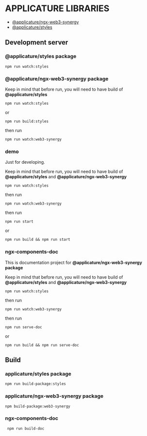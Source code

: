 # APPLICATURE LIBRARIES
- [@applicature/ngx-web3-synergy](projects/applicature/ngx-web3-synergy/README.md)
- [@applicature/styles](projects/applicature/styles/README.md)

## Development server
  ### @applicature/styles package

    npm run watch:styles

  ### @applicature/ngx-web3-synergy package
  Keep in mind that before run, you will need to have build of **@applicature/styles**

    npm run watch:styles 

  or 

    npm run build:styles

  then run 

    npm run watch:web3-synergy

  ### demo
  Just for developing.

  Keep in mind that before run, you will need to have build of **@applicature/styles** and **@applicature/ngx-web3-synergy**

    npm run watch:styles

  then run

    npm run watch:web3-synergy

  then run

    npm run start

  or

    npm run build && npm run start

  ### ngx-components-doc
  This is documentation project for **@applicature/ngx-web3-synergy package**

  Keep in mind that before run, you will need to have build of **@applicature/styles** and **@applicature/ngx-web3-synergy**

    npm run watch:styles

  then run

    npm run watch:web3-synergy

  then run

    npm run serve-doc

  or

    npm run build && npm run serve-doc

## Build
  ### applicature/styles package
    npm run build-package:styles

  ### applicature/ngx-web3-synergy package
    npm build-package:web3-synergy

  ### ngx-components-doc
     npm run build-doc
